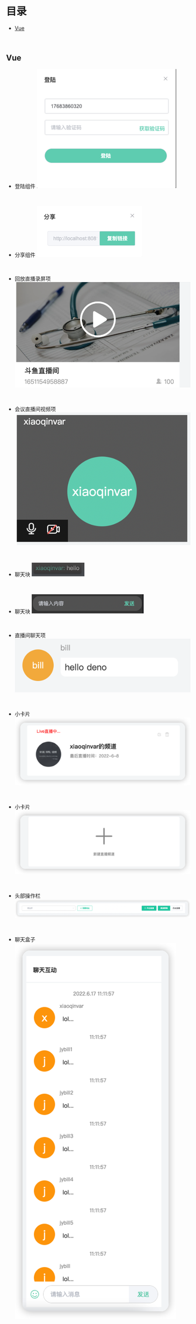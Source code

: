 # 目录
+ <a href="#Vue">Vue</a>

<br/>

## <a id="Vue">Vue</a>
- 登陆组件
  <img src="./Vue/登陆组件/登陆组件.png" />

<br/>

- 分享组件
  <img src="./Vue/分享组件(禁用输入框+复制按钮)/share组件.png" />

<br/>

- 回放直播录屏项
  <img src="./Vue/回放直播录屏项/回放直播间项.png" />

<br/>

- 会议直播间视频项
  <img src="./Vue/会议直播间视频项/会议直播间视频项.png" />

<br/>

- 聊天块
  <img src="./Vue/聊天块/chat-block组件.png" />

<br/>

- 聊天块
  <img src="./Vue/输入框+按钮/input-button组件.png" />

<br/>

- 直播间聊天项
  <img src="./Vue/直播间聊天项/直播间聊天项.png" />

<br/>

- 小卡片
  <img src="./Vue/小卡片/card.png" />

<br/>

- 小卡片
  <img src="./Vue/创建业务卡片/create-card.png" />

<br/>

- 头部操作栏
  <img src="./Vue/头部操作栏/头部操作栏.png" />

<br/>

- 聊天盒子
  ![](./Vue/聊天盒子/chat-box.png)

<br/>